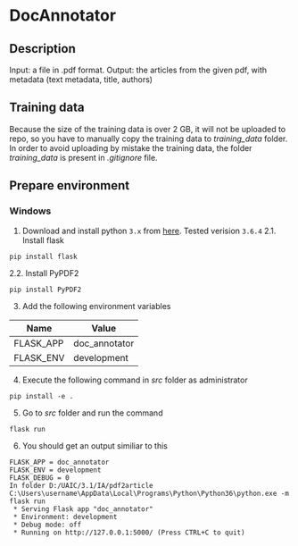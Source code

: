 # DocAnnotator
## Description
Input: a file in .pdf format. Output: the articles from the given pdf, with metadata (text metadata, title, authors)

## Training data
Because the size of the training data is over 2 GB, it will not be uploaded to repo, so you have to manually copy the training data to *training_data* folder. In order to avoid uploading by mistake the training data, the folder *training_data* is present in *.gitignore* file.

## Prepare environment
### Windows
1. Download and install python `3.x` from [here](https://www.python.org/downloads/). Tested verision `3.6.4`
2.1. Install flask
```
pip install flask
```
2.2. Install PyPDF2
```
pip install PyPDF2
```
3. Add the following environment variables

| Name | Value |
| ------ | ------ |
| FLASK_APP | doc_annotator |
| FLASK_ENV | development |

4. Execute the following command in *src* folder as administrator
```
pip install -e .
```
5. Go to *src* folder and run the command 
```
flask run
```
6. You should get an output similiar to this
```
FLASK_APP = doc_annotator
FLASK_ENV = development
FLASK_DEBUG = 0
In folder D:/UAIC/3.1/IA/pdf2article
C:\Users\username\AppData\Local\Programs\Python\Python36\python.exe -m flask run
 * Serving Flask app "doc_annotator"
 * Environment: development
 * Debug mode: off
 * Running on http://127.0.0.1:5000/ (Press CTRL+C to quit)

```
